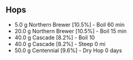 ## Hops
* 5.0 g	Northern Brewer [10.5%] - Boil 60 min  
* 20.0 g	Northern Brewer [10.5%] - Boil 15 min  
* 40.0 g	Cascade [8.2%] - Boil 10  
* 40.0 g	Cascade [8.2%] - Steep 0 mi  
* 50.0 g	Centennial [9.6%] - Dry Hop 0 days
